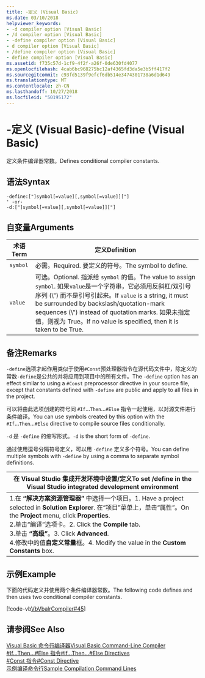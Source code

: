 ```yaml
---
title: -定义 (Visual Basic)
ms.date: 03/10/2018
helpviewer_keywords:
- -d compiler option [Visual Basic]
- /d compiler option [Visual Basic]
- -define compiler option [Visual Basic]
- d compiler option [Visual Basic]
- /define compiler option [Visual Basic]
- define compiler option [Visual Basic]
ms.assetid: f735c57d-1cf9-4f2f-a26f-0de630fd4077
ms.openlocfilehash: 4cab6bc968275bc12af4365fd3da5e3b5ff417f2
ms.sourcegitcommit: c93fd5139f9efcf6db514e3474301738a6d1d649
ms.translationtype: MT
ms.contentlocale: zh-CN
ms.lasthandoff: 10/27/2018
ms.locfileid: "50195172"
---
```

# <a name="-define-visual-basic"></a><span data-ttu-id="fd50e-102">-定义 (Visual Basic)</span><span class="sxs-lookup"><span data-stu-id="fd50e-102">-define (Visual Basic)</span></span>
<span data-ttu-id="fd50e-103">定义条件编译器常数。</span><span class="sxs-lookup"><span data-stu-id="fd50e-103">Defines conditional compiler constants.</span></span>  
  
## <a name="syntax"></a><span data-ttu-id="fd50e-104">语法</span><span class="sxs-lookup"><span data-stu-id="fd50e-104">Syntax</span></span>  
  
```  
-define:["]symbol[=value][,symbol[=value]]["]  
' -or-  
-d:["]symbol[=value][,symbol[=value]]["]  
```  
  
## <a name="arguments"></a><span data-ttu-id="fd50e-105">自变量</span><span class="sxs-lookup"><span data-stu-id="fd50e-105">Arguments</span></span>  
  
|<span data-ttu-id="fd50e-106">术语</span><span class="sxs-lookup"><span data-stu-id="fd50e-106">Term</span></span>|<span data-ttu-id="fd50e-107">定义</span><span class="sxs-lookup"><span data-stu-id="fd50e-107">Definition</span></span>|  
|---|---|  
|`symbol`|<span data-ttu-id="fd50e-108">必需。</span><span class="sxs-lookup"><span data-stu-id="fd50e-108">Required.</span></span> <span data-ttu-id="fd50e-109">要定义的符号。</span><span class="sxs-lookup"><span data-stu-id="fd50e-109">The symbol to define.</span></span>|  
|`value`|<span data-ttu-id="fd50e-110">可选。</span><span class="sxs-lookup"><span data-stu-id="fd50e-110">Optional.</span></span> <span data-ttu-id="fd50e-111">指派给 `symbol` 的值。</span><span class="sxs-lookup"><span data-stu-id="fd50e-111">The value to assign `symbol`.</span></span> <span data-ttu-id="fd50e-112">如果`value`是一个字符串，它必须用反斜杠/双引号序列 (\\") 而不是引号引起来。</span><span class="sxs-lookup"><span data-stu-id="fd50e-112">If `value` is a string, it must be surrounded by backslash/quotation-mark sequences (\\") instead of quotation marks.</span></span> <span data-ttu-id="fd50e-113">如果未指定值，则视为 True。</span><span class="sxs-lookup"><span data-stu-id="fd50e-113">If no value is specified, then it is taken to be True.</span></span>|  
  
## <a name="remarks"></a><span data-ttu-id="fd50e-114">备注</span><span class="sxs-lookup"><span data-stu-id="fd50e-114">Remarks</span></span>  
 <span data-ttu-id="fd50e-115">`-define`选项才起作用类似于使用`#Const`预处理器指令在源代码文件中，除定义的常数`-define`是公共的并将应用到项目中的所有文件。</span><span class="sxs-lookup"><span data-stu-id="fd50e-115">The `-define` option has an effect similar to using a `#Const` preprocessor directive in your source file, except that constants defined with `-define` are public and apply to all files in the project.</span></span>  
  
 <span data-ttu-id="fd50e-116">可以将由此选项创建的符号同 `#If`...`Then`...`#Else` 指令一起使用，以对源文件进行条件编译。</span><span class="sxs-lookup"><span data-stu-id="fd50e-116">You can use symbols created by this option with the `#If`...`Then`...`#Else` directive to compile source files conditionally.</span></span>  
  
 <span data-ttu-id="fd50e-117">`-d` 是 `-define` 的缩写形式。</span><span class="sxs-lookup"><span data-stu-id="fd50e-117">`-d` is the short form of `-define`.</span></span>  
  
 <span data-ttu-id="fd50e-118">通过使用逗号分隔符号定义，可以用 `-define` 定义多个符号。</span><span class="sxs-lookup"><span data-stu-id="fd50e-118">You can define multiple symbols with `-define` by using a comma to separate symbol definitions.</span></span>  
  
|<span data-ttu-id="fd50e-119">在 Visual Studio 集成开发环境中设置/定义</span><span class="sxs-lookup"><span data-stu-id="fd50e-119">To set /define in the Visual Studio integrated development environment</span></span>|  
|---|  
|<span data-ttu-id="fd50e-120">1.在 **“解决方案资源管理器”** 中选择一个项目。</span><span class="sxs-lookup"><span data-stu-id="fd50e-120">1.  Have a project selected in **Solution Explorer**.</span></span> <span data-ttu-id="fd50e-121">在“项目”菜单上，单击“属性”。</span><span class="sxs-lookup"><span data-stu-id="fd50e-121">On the **Project** menu, click **Properties**.</span></span> <br /><span data-ttu-id="fd50e-122">2.单击“编译”选项卡。</span><span class="sxs-lookup"><span data-stu-id="fd50e-122">2.  Click the **Compile** tab.</span></span><br /><span data-ttu-id="fd50e-123">3.单击 **“高级”**。</span><span class="sxs-lookup"><span data-stu-id="fd50e-123">3.  Click **Advanced**.</span></span><br /><span data-ttu-id="fd50e-124">4.修改中的值**自定义常量**框。</span><span class="sxs-lookup"><span data-stu-id="fd50e-124">4.  Modify the value in the **Custom Constants** box.</span></span>|  
  
## <a name="example"></a><span data-ttu-id="fd50e-125">示例</span><span class="sxs-lookup"><span data-stu-id="fd50e-125">Example</span></span>  
 <span data-ttu-id="fd50e-126">下面的代码定义并使用两个条件编译器常数。</span><span class="sxs-lookup"><span data-stu-id="fd50e-126">The following code defines and then uses two conditional compiler constants.</span></span>  
  
 [!code-vb[VbVbalrCompiler#45](../../../visual-basic/reference/command-line-compiler/codesnippet/VisualBasic/define_1.vb)]  
  
## <a name="see-also"></a><span data-ttu-id="fd50e-127">请参阅</span><span class="sxs-lookup"><span data-stu-id="fd50e-127">See Also</span></span>  
 [<span data-ttu-id="fd50e-128">Visual Basic 命令行编译器</span><span class="sxs-lookup"><span data-stu-id="fd50e-128">Visual Basic Command-Line Compiler</span></span>](../../../visual-basic/reference/command-line-compiler/index.md)  
 [<span data-ttu-id="fd50e-129">#If...Then...#Else 指令</span><span class="sxs-lookup"><span data-stu-id="fd50e-129">#If...Then...#Else Directives</span></span>](../../../visual-basic/language-reference/directives/if-then-else-directives.md)  
 [<span data-ttu-id="fd50e-130">#Const 指令</span><span class="sxs-lookup"><span data-stu-id="fd50e-130">#Const Directive</span></span>](../../../visual-basic/language-reference/directives/const-directive.md)  
 [<span data-ttu-id="fd50e-131">示例编译命令行</span><span class="sxs-lookup"><span data-stu-id="fd50e-131">Sample Compilation Command Lines</span></span>](../../../visual-basic/reference/command-line-compiler/sample-compilation-command-lines.md)
